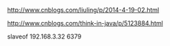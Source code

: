 http://www.cnblogs.com/liuling/p/2014-4-19-02.html

http://www.cnblogs.com/think-in-java/p/5123884.html



slaveof 192.168.3.32 6379



